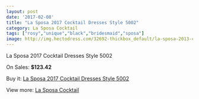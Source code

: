 ```yaml
---
layout: post
date: '2017-02-08'
title: "La Sposa 2017 Cocktail Dresses Style 5002"
category: La Sposa Cocktail
tags: ["rosy","unique","black","bridesmaid","sposa"]
image: http://img.hectodress.com/32692-thickbox_default/la-sposa-2013-cocktail-dresses-style-5002.jpg
---
```

La Sposa 2017 Cocktail Dresses Style 5002

On Sales: **$123.42**
<a href="https://www.hectodress.com/la-sposa-cocktail/14953-la-sposa-2013-cocktail-dresses-style-5002.html"><amp-img layout="responsive" width="600" height="600" src="//img.hectodress.com/32692-thickbox_default/la-sposa-2013-cocktail-dresses-style-5002.jpg" alt="La Sposa 2017 Cocktail Dresses Style 5002 0" /></a>

Buy it: [La Sposa 2017 Cocktail Dresses Style 5002](https://www.hectodress.com/la-sposa-cocktail/14953-la-sposa-2013-cocktail-dresses-style-5002.html "La Sposa 2017 Cocktail Dresses Style 5002")

View more: [La Sposa Cocktail](https://www.hectodress.com/269-la-sposa-cocktail "La Sposa Cocktail")